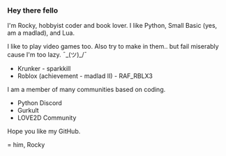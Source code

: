 ### Hey there fello

I'm Rocky, hobbyist coder and book lover.
I like Python, Small Basic (yes, am a madlad), and Lua.

I like to play video games too. Also try to make in them.. but fail miserably cause I'm too lazy. ¯\_(ツ)_/¯
- Krunker - sparkkill
- Roblox (achievement - madlad II) - RAF_RBLX3



I am a member of many communities based on coding.
- Python Discord
- Gurkult
- LOVE2D Community

Hope you like my GitHub.

= him, Rocky
